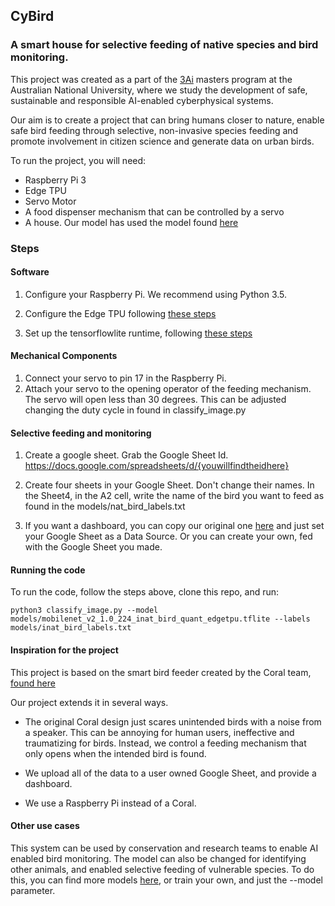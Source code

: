 ## CyBird

### A smart house for selective feeding of native species and bird monitoring. 

This project was created as a part of the [3Ai](https://3ainstitute.org/) masters program at the Australian National University, where we study the development of safe, sustainable and responsible AI-enabled cyberphysical systems. 

Our aim is to create a project that can bring humans closer to nature, enable safe bird feeding through selective, non-invasive species feeding and promote involvement in citizen science and generate data on urban birds. 

To run the project, you will need: 

- Raspberry Pi 3
- Edge TPU
- Servo Motor
- A food dispenser mechanism that can be controlled by a servo
- A house. Our model has used the model found [here](https://coral.ai/projects/bird-feeder/#recommended-electronics)

### Steps 

#### Software

1. Configure your Raspberry Pi. We recommend using Python 3.5.

2. Configure the Edge TPU following [these steps](https://coral.ai/docs/accelerator/get-started/#1-install-the-edge-tpu-runtime)

3. Set up the tensorflowlite runtime, following [these steps](https://coral.ai/docs/accelerator/get-started/#2-install-the-tensorflow-lite-library)


#### Mechanical Components

1. Connect your servo to pin 17 in the Raspberry Pi.
2. Attach your servo to the opening operator of the feeding mechanism. The servo will open less than 30 degrees. This can be adjusted changing the duty cycle in found in classify_image.py

#### Selective feeding and monitoring

1. Create a google sheet. Grab the Google Sheet Id. https://docs.google.com/spreadsheets/d/{youwillfindtheidhere}

2. Create four sheets in your Google Sheet. Don't change their names. In the Sheet4, in the A2 cell, write the name of the bird you want to feed as found in the models/nat_bird_labels.txt

3. If you want a dashboard, you can copy our original one [here](https://datastudio.google.com/u/0/reporting/ddfa43c1-f1eb-4a55-895f-63411924b9e3/page/SrtnB) and just set your Google Sheet as a Data Source. Or you can create your own, fed with the Google Sheet you made. 

#### Running the code

To run the code, follow the steps above, clone this repo, and run: 

```
python3 classify_image.py --model models/mobilenet_v2_1.0_224_inat_bird_quant_edgetpu.tflite --labels models/inat_bird_labels.txt
```


#### Inspiration for the project 

This project is based on the smart bird feeder created by the Coral team, [found here](https://coral.ai/projects/bird-feeder/#how-it-works)

Our project extends it in several ways.

- The original Coral design just scares unintended birds with a noise from a speaker. This can be annoying for human users, ineffective and traumatizing for birds. Instead, we control a feeding mechanism that only opens when the intended bird is found. 

- We upload all of the data to a user owned Google Sheet, and provide a dashboard. 

- We use a Raspberry Pi instead of a Coral. 

#### Other use cases

This system can be used by conservation and research teams to enable AI enabled bird monitoring. The model can also be changed for identifying other animals, and enabled selective feeding of vulnerable species. To do this, you can find more models [here](https://coral.ai/models/), or train your own, and just the --model parameter. 







